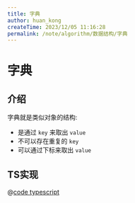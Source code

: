 ```yaml
---
title: 字典
author: huan_kong
createTime: 2023/12/05 11:16:28
permalink: /note/algorithm/数据结构/字典
---
```


# 字典

## 介绍

字典就是类似对象的结构:

- 是通过 `key` 来取出 `value`
- 不可以存在重复的 `key`
- 可以通过下标来取出 `value`

## TS实现

@[code typescript](./字典.ts)